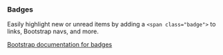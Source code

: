 ### Badges

Easily highlight new or unread items by adding a `<span class="badge">` to links, Bootstrap navs, and more.

[Bootstrap documentation for badges][bootstrap docs]


[bootstrap docs]: http://getbootstrap.com/components/#badges
